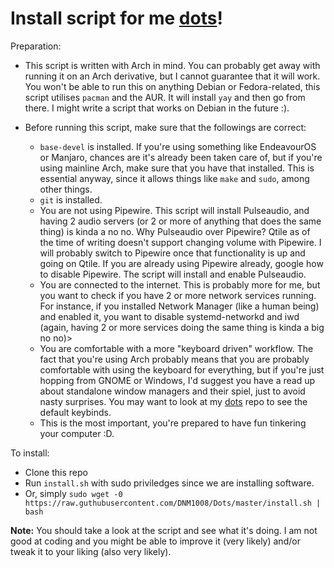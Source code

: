 # Install script for me [dots](https://github.com/DNM1008/Dots)!

Preparation:

* This script is written with Arch in mind. You can probably get away with
  running it on an Arch derivative, but I cannot guarantee that it will work.
  You won't be able to run this on anything Debian or Fedora-related, this
  script utilises `pacman` and the AUR. It will install `yay` and then go from
  there. I might write a script that works on Debian in the future :).

* Before running this script, make sure that the followings are correct:
    * `base-devel` is installed. If you're using something like EndeavourOS or
      Manjaro, chances are it's already been taken care of, but if you're using
      mainline Arch, make sure that you have that installed. This is essential
      anyway, since it allows things like `make` and `sudo`, among other
      things.
    * `git` is installed.
    * You are not using Pipewire. This script will install Pulseaudio, and
      having 2 audio servers (or 2 or more of anything that does the same
      thing) is kinda a no no. Why Pulseaudio over Pipewire? Qtile as of the
      time of writing doesn't support changing volume with Pipewire. I will
      probably switch to Pipewire once that functionality is up and going on
      Qtile. If you are already using Pipewire already, google how to disable
      Pipewire. The script will install and enable Pulseaudio.
    * You are connected to the internet. This is probably more for me, but you
      want to check if you have 2 or more network services running. For
      instance, if you installed Network Manager (like a human being) and
      enabled it, you want to disable systemd-networkd and iwd (again, having 2
      or more services doing the same thing is kinda a big no no)>
    * You are comfortable with a more "keyboard driven" workflow. The fact that
      you're using Arch probably means that you are probably comfortable with
      using the keyboard for everything, but if you're just hopping from GNOME
      or Windows, I'd suggest you have a read up about standalone window
      managers and their spiel, just to avoid nasty surprises. You may want to
      look at my [dots](https://github.com/DNM1008/Dots) repo to see the
      default keybinds.
    * This is the most important, you're prepared to have fun tinkering your
      computer :D.


To install:
* Clone this repo
* Run `install.sh` with sudo priviledges since we are installing software.
* Or, simply `sudo wget -0 https://raw.guthubusercontent.com/DNM1008/Dots/master/install.sh | bash`

**Note:** You should take a look at the script and see what it's doing. I am
not good at coding and you might be able to improve it (very likely) and/or
tweak it to your liking (also very likely).
